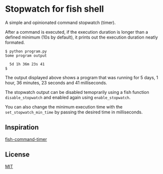 # Stopwatch for fish shell

A simple and opinionated command stopwatch (timer).

After a command is executed, if the execution duration is longer than a defined
minimum (10s by default), it prints out the execution duration neatly formated.

```
$ python program.py
Some program output

  5d 1h 36m 23s 41
$
```

The output displayed above shows a program that was running for 5 days, 1 hour,
36 minutes, 23 seconds and 41 milliseconds.

The stopwatch output can be disabled temoprarily using a fish function
`disable_stopwatch` and enabled again using `enable_stopwatch`.

You can also change the minimum execution time with the `set_stopwatch_min_time`
by passing the desired time in milliseconds.

## Inspiration

[fish-command-timer](https://github.com/jichu4n/fish-command-timer)

## License

[MIT](./LICENSE)
